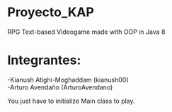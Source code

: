 # Proyecto_KAP

RPG Text-based Videogame made with OOP in Java 8

# Integrantes:
-Kianush Atighi-Moghaddam (kianush00)                             
-Arturo Avendaño (ArturoAvendano)

You just have to initialize Main class to play.
